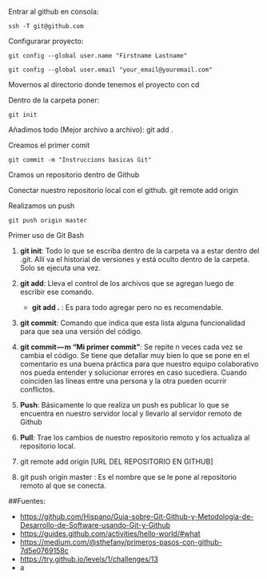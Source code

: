 Entrar al github en consola:

    ssh -T git@github.com
    
Configurarar proyecto:

    git config --global user.name "Firstname Lastname"
    
    git config --global user.email "your_email@youremail.com"
    
Movernos al directorio donde tenemos el proyecto con cd

Dentro de la carpeta poner:
    
    git init

Añadimos todo (Mejor archivo a archivo):
    git add . 

Creamos el primer comit

    git commit -m "Instruccions basicas Git"
  
Cramos un repositorio dentro de Github

Conectar nuestro repositorio local con el github.
    git remote add origin <url>
    
Realizamos un push
    
    git push origin master


Primer uso de Git Bash

1. **git init**: Todo lo que se escriba dentro de la carpeta va a estar dentro del .git. Allí va el historial de versiones y está oculto dentro de la carpeta. Solo se ejecuta una vez.

2. **git add**: Lleva el control de los archivos que se agregan luego de escribir ese comando.
    - **git add .** : Es para todo agregar pero no es recomendable.

3. **git commit**: Comando que indica que esta lista alguna funcionalidad para que sea una versión del código.

4. **git commit — m “Mi primer commit”**: Se repite n veces cada vez se cambia el código. Se tiene que detallar muy bien lo que se pone en el comentario es una buena práctica para que nuestro equipo colaborativo nos pueda entender y solucionar errores en caso sucediera.
    Cuando coinciden las líneas entre una persona y la otra pueden ocurrir conflictos.

5. **Push**: Básicamente lo que realiza un push es publicar lo que se encuentra en nuestro servidor local y llevarlo al servidor remoto de Github

6. **Pull**: Trae los cambios de nuestro repositorio remoto y los actualiza al repositorio local.

5. git remote add origin [URL DEL REPOSITORIO EN GITHUB]

6. git push origin master : Es el nombre que se le pone al repositorio remoto al que se conecta.



##Fuentes:
- https://github.com/Hispano/Guia-sobre-Git-Github-y-Metodologia-de-Desarrollo-de-Software-usando-Git-y-Github
- https://guides.github.com/activities/hello-world/#what
- https://medium.com/@sthefany/primeros-pasos-con-github-7d5e0769158c
- https://try.github.io/levels/1/challenges/13
- a